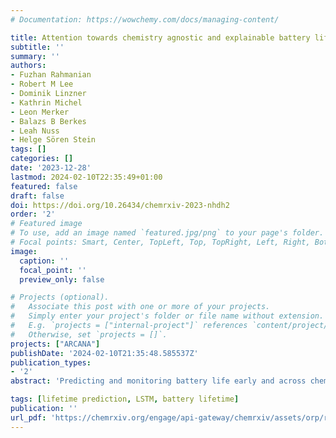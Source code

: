 ```yaml
---
# Documentation: https://wowchemy.com/docs/managing-content/

title: Attention towards chemistry agnostic and explainable battery lifetime prediction
subtitle: ''
summary: ''
authors:
- Fuzhan Rahmanian
- Robert M Lee
- Dominik Linzner
- Kathrin Michel
- Leon Merker
- Balazs B Berkes
- Leah Nuss
- Helge Sören Stein
tags: []
categories: []
date: '2023-12-28'
lastmod: 2024-02-10T22:35:49+01:00
featured: false
draft: false
doi: https://doi.org/10.26434/chemrxiv-2023-nhdh2
order: '2'
# Featured image
# To use, add an image named `featured.jpg/png` to your page's folder.
# Focal points: Smart, Center, TopLeft, Top, TopRight, Left, Right, BottomLeft, Bottom, BottomRight.
image:
  caption: ''
  focal_point: ''
  preview_only: false

# Projects (optional).
#   Associate this post with one or more of your projects.
#   Simply enter your project's folder or file name without extension.
#   E.g. `projects = ["internal-project"]` references `content/project/deep-learning/index.md`.
#   Otherwise, set `projects = []`.
projects: ["ARCANA"]
publishDate: '2024-02-10T21:35:48.585537Z'
publication_types:
- '2'
abstract: 'Predicting and monitoring battery life early and across chemistries is a significant challenge due to the plethora of degradation paths, form factors, and electrochemical testing protocols. Existing models typically translate poorly across different electrode, electrolyte, and additive materials, mostly require a fixed number of cycles, and are limited to a single discharge protocol. Here, an attention based recurrent algorithm for neural analysis (ARCANA) architecture is developed and trained on a unique, ultra-large, proprietary dataset from BASF and a large Li-ion dataset gathered from literature across the globe. ARCANA generalizes well across this diverse set of chemistries, electrolyte formulations, battery designs, and cycling protocols and thus allows for universal extraction of data-driven knowledge of the degradation mechanisms. The model’s adaptability is further demonstrated through fine-tuning on Na-ion batteries. ARCANA advances the frontier of large-scale time series models in analytical chemistry beyond textual data and holds the potential to significantly accelerate discovery-oriented battery research endeavors.'

tags: [lifetime prediction, LSTM, battery lifetime]
publication: ''
url_pdf: 'https://chemrxiv.org/engage/api-gateway/chemrxiv/assets/orp/resource/item/65734536cf8b3c3cd7214c40/original/attention-towards-chemistry-agnostic-and-explainable-battery-lifetime-prediction.pdf'
---
```

